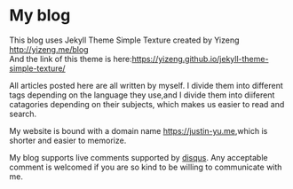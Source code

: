 # My blog

This blog uses Jekyll Theme Simple Texture created by Yizeng <http://yizeng.me/blog>  
And the link of this theme is here:<https://yizeng.github.io/jekyll-theme-simple-texture/>  

All articles posted here are all written by myself. I divide them into different tags depending on the language they use,and I divide them into diiferent catagories depending on their subjects, which makes us easier to read and search.  

My website is bound with a domain name <https://justin-yu.me>,which is shorter and easier to memorize.

My blog supports live comments supported by [disqus](https://disqus.com). Any acceptable comment is welcomed if you are so kind to be willing to communicate with me.
